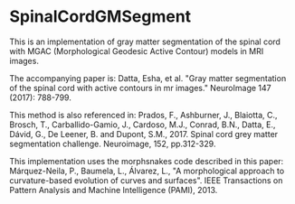 # SpinalCordGMSegment

This is an implementation of gray matter segmentation of the spinal cord with MGAC (Morphological Geodesic Active Contour) models in MRI images.

The accompanying paper is:
Datta, Esha, et al. "Gray matter segmentation of the spinal cord with active contours in mr images." NeuroImage 147 (2017): 788-799.

This method is also referenced in:
Prados, F., Ashburner, J., Blaiotta, C., Brosch, T., Carballido-Gamio, J., Cardoso, M.J., Conrad, B.N., Datta, E., Dávid, G., De Leener, B. and Dupont, S.M., 2017. Spinal cord grey matter segmentation challenge. Neuroimage, 152, pp.312-329.

This implementation uses the morphsnakes code described in this paper:
Márquez-Neila, P., Baumela, L., Álvarez, L., "A morphological approach to curvature-based evolution of curves and surfaces". IEEE Transactions on Pattern Analysis and Machine Intelligence (PAMI), 2013.
